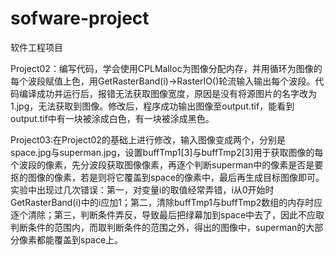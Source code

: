 # sofware-project
软件工程项目

Project02：编写代码，学会使用CPLMalloc为图像分配内存，并用循环为图像的每个波段赋值上色，用GetRasterBand(i)->RasterIO()轮流输入输出每个波段。代码编译成功并运行后，报错无法获取图像宽度，原因是没有将源图片的名字改为1.jpg，无法获取到图像。修改后，程序成功输出图像至output.tif，能看到output.tif中有一块被涂成白色，有一块被涂成黑色。

Project03:在Project02的基础上进行修改，输入图像变成两个，分别是space.jpg与superman.jpg，设置buffTmp1[3]与buffTmp2[3]用于获取图像的每个波段的像素，先分波段获取图像像素，再逐个判断superman中的像素是否是要抠的图像的像素，若是则将它覆盖到space的像素中，最后再生成目标图像即可。实验中出现过几次错误：第一，对变量i的取值经常弄错，i从0开始时GetRasterBand(i)中的i应加1；第二，清除buffTmp1与buffTmp2数组的内存时应逐个清除；第三，判断条件弄反，导致最后把绿幕加到space中去了，因此不应取判断条件的范围内，而取判断条件的范围之外，得出的图像中，superman的大部分像素都能覆盖到space上。
